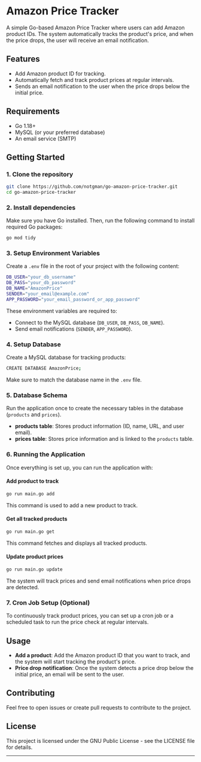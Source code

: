Amazon Price Tracker
====================

A simple Go-based Amazon Price Tracker where users can add Amazon product IDs. The system automatically tracks the product's price, and when the price drops, the user will receive an email notification.

Features
--------

-   Add Amazon product ID for tracking.
-   Automatically fetch and track product prices at regular intervals.
-   Sends an email notification to the user when the price drops below the initial price.

Requirements
------------

-   Go 1.18+
-   MySQL (or your preferred database)
-   An email service (SMTP)

Getting Started
---------------

### 1\. Clone the repository

```bash
git clone https://github.com/notgman/go-amazon-price-tracker.git
cd go-amazon-price-tracker
```

### 2\. Install dependencies

Make sure you have Go installed. Then, run the following command to install required Go packages:

```bash
go mod tidy
```

### 3\. Setup Environment Variables

Create a `.env` file in the root of your project with the following content:

```bash
DB_USER="your_db_username"
DB_PASS="your_db_password"
DB_NAME="AmazonPrice"
SENDER="your_email@example.com"
APP_PASSWORD="your_email_password_or_app_password"
```

These environment variables are required to:

-   Connect to the MySQL database (`DB_USER`, `DB_PASS`, `DB_NAME`).
-   Send email notifications (`SENDER`, `APP_PASSWORD`).

### 4\. Setup Database

Create a MySQL database for tracking products:

```bash
CREATE DATABASE AmazonPrice;
```

Make sure to match the database name in the `.env` file.

### 5\. Database Schema

Run the application once to create the necessary tables in the database (`products` and `prices`).

-   **products table**: Stores product information (ID, name, URL, and user email).
-   **prices table**: Stores price information and is linked to the `products` table.

### 6\. Running the Application

Once everything is set up, you can run the application with:

#### Add product to track

```bash 
go run main.go add
```

This command is used to add a new product to track.

#### Get all tracked products

```bash
go run main.go get
```

This command fetches and displays all tracked products.

#### Update product prices

```bash
go run main.go update
```

The system will track prices and send email notifications when price drops are detected.

### 7\. Cron Job Setup (Optional)

To continuously track product prices, you can set up a cron job or a scheduled task to run the price check at regular intervals.

Usage
-----

-   **Add a product**: Add the Amazon product ID that you want to track, and the system will start tracking the product's price.
-   **Price drop notification**: Once the system detects a price drop below the initial price, an email will be sent to the user.

Contributing
------------

Feel free to open issues or create pull requests to contribute to the project.

License
-------

This project is licensed under the GNU Public License - see the LICENSE file for details.

* * * * *